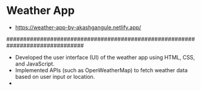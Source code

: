 # Weather App 
- https://weather-app-by-akashgangule.netlify.app/
  
###############################################################################
- Developed the user interface (UI) of the weather app using HTML, CSS, and JavaScript.
- Implemented APIs (such as OpenWeatherMap) to fetch weather data based on user input or location.
- 
